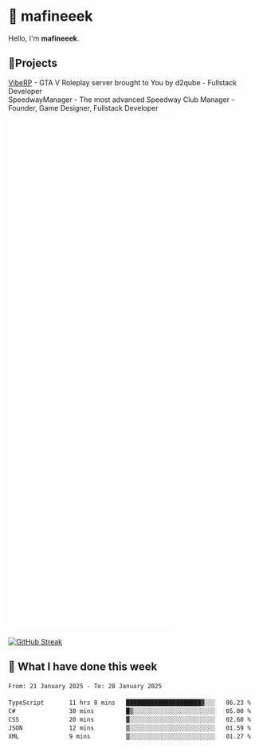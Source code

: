 # 👋 mafineeek
Hello, I'm **mafineeek**.

## 📝Projects

[VibeRP](https://v-rp.pl) - GTA V Roleplay server brought to You by d2qube - Fullstack Developer<br/>
SpeedwayManager - The most advanced Speedway Club Manager - Founder, Game Designer, Fullstack Developer


![](./github-metrics.svg)

[![GitHub Streak](https://streak-stats.demolab.com/?user=mafineeek)](https://git.io/streak-stats)

## 📰 What I have done this week
<!--START_SECTION:waka-->

```txt
From: 21 January 2025 - To: 28 January 2025

TypeScript       11 hrs 8 mins   █████████████████████▓░░░   86.23 %
C#               38 mins         █▒░░░░░░░░░░░░░░░░░░░░░░░   05.00 %
CSS              20 mins         ▓░░░░░░░░░░░░░░░░░░░░░░░░   02.60 %
JSON             12 mins         ▒░░░░░░░░░░░░░░░░░░░░░░░░   01.59 %
XML              9 mins          ▒░░░░░░░░░░░░░░░░░░░░░░░░   01.27 %
```

<!--END_SECTION:waka-->
